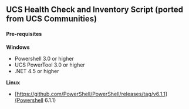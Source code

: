 ## UCS Health Check and Inventory Script (ported from UCS Communities)

#### Pre-requisites

**Windows**
- Powershell 3.0 or higher
- UCS PowerTool 3.0 or higher
- .NET 4.5 or higher

**Linux**
- [https://github.com/PowerShell/PowerShell/releases/tag/v6.1.1](Powershell 6.1.1)